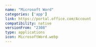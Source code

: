```yaml
---
name: "Microsoft Word"
categories: ['app']
link: https://portal.office.com/Account
compatibility: native
versionFrom: "2308"
type: applications
icon: MicrosoftWord.webp
---
```


